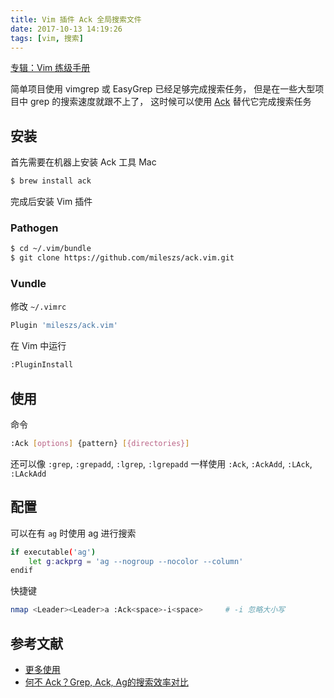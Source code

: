 ```yaml
---
title: Vim 插件 Ack 全局搜索文件
date: 2017-10-13 14:19:26
tags: [vim, 搜索]
---
```


[专辑：Vim 练级手册](/vim)

简单项目使用 vimgrep 或 EasyGrep 已经足够完成搜索任务，
但是在一些大型项目中 grep 的搜索速度就跟不上了，
这时候可以使用 [Ack](https://github.com/mileszs/ack.vim) 替代它完成搜索任务
<!-- more -->
<!-- toc -->
## 安装
首先需要在机器上安装 Ack 工具
Mac
```bash
$ brew install ack
```
完成后安装 Vim 插件
### Pathogen
```bash
$ cd ~/.vim/bundle
$ git clone https://github.com/mileszs/ack.vim.git
```

### Vundle
修改 `~/.vimrc`
```bash
Plugin 'mileszs/ack.vim'
```
在 Vim 中运行
```bash
:PluginInstall
```
## 使用
命令
```bash
:Ack [options] {pattern} [{directories}]
```
还可以像 `:grep`, `:grepadd`, `:lgrep`, `:lgrepadd` 一样使用 `:Ack`, `:AckAdd`, `:LAck`, `:LAckAdd`

## 配置
可以在有 `ag` 时使用 ag 进行搜索
```bash
if executable('ag')
    let g:ackprg = 'ag --nogroup --nocolor --column'
endif
```
快捷键
```bash
nmap <Leader><Leader>a :Ack<space>-i<space>     # -i 忽略大小写
```

## 参考文献
- [更多使用](https://github.com/mileszs/ack.vim#keyboard-shortcuts)
- [何不 Ack？Grep, Ack, Ag的搜索效率对比](https://linux.cn/article-5077-1.html)
